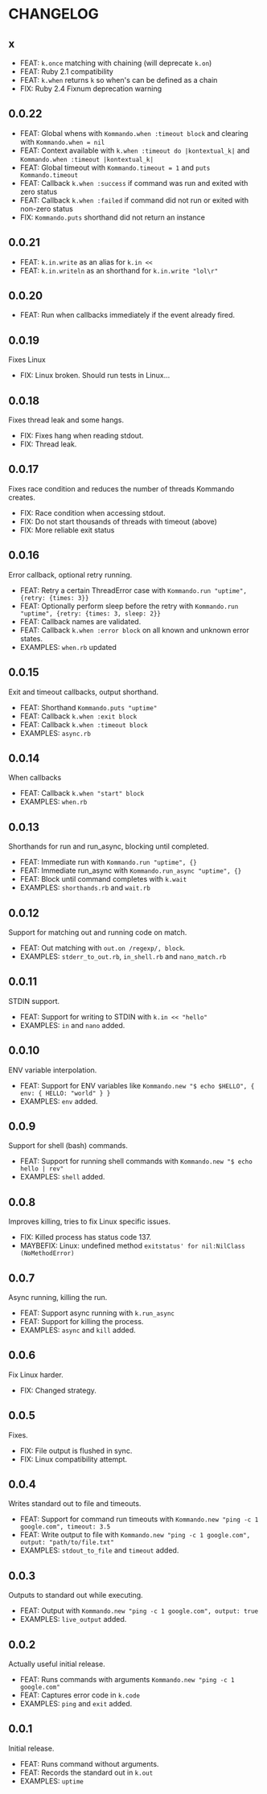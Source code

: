 # CHANGELOG

## x
- FEAT: `k.once` matching with chaining (will deprecate `k.on`)
- FEAT: Ruby 2.1 compatibility
- FEAT: `k.when` returns `k` so when's can be defined as a chain
- FIX: Ruby 2.4 Fixnum deprecation warning

## 0.0.22
- FEAT: Global whens with `Kommando.when :timeout block` and clearing with `Kommando.when = nil`
- FEAT: Context available with `k.when :timeout do |kontextual_k|` and `Kommando.when :timeout |kontextual_k|`
- FEAT: Global timeout with `Kommando.timeout = 1` and `puts Kommando.timeout`
- FEAT: Callback `k.when :success` if command was run and exited with zero status
- FEAT: Callback `k.when :failed` if command did not run or exited with non-zero status
- FIX: `Kommando.puts` shorthand did not return an instance

## 0.0.21
- FEAT: `k.in.write` as an alias for `k.in <<`
- FEAT: `k.in.writeln` as an shorthand for `k.in.write "lol\r"`

## 0.0.20
- FEAT: Run when callbacks immediately if the event already fired.

## 0.0.19
Fixes Linux

- FIX: Linux broken. Should run tests in Linux...

## 0.0.18
Fixes thread leak and some hangs.

- FIX: Fixes hang when reading stdout.
- FIX: Thread leak.

## 0.0.17
Fixes race condition and reduces the number of threads Kommando creates.

- FIX: Race condition when accessing stdout.
- FIX: Do not start thousands of threads with timeout (above)
- FIX: More reliable exit status

## 0.0.16
Error callback, optional retry running.

- FEAT: Retry a certain ThreadError case with `Kommando.run "uptime", {retry: {times: 3}}`
- FEAT: Optionally perform sleep before the retry with `Kommando.run "uptime", {retry: {times: 3, sleep: 2}}`
- FEAT: Callback names are validated.
- FEAT: Callback `k.when :error block` on all known and unknown error states.
- EXAMPLES: `when.rb` updated

## 0.0.15
Exit and timeout callbacks, output shorthand.

- FEAT: Shorthand `Kommando.puts "uptime"`
- FEAT: Callback `k.when :exit block`
- FEAT: Callback `k.when :timeout block`
- EXAMPLES: `async.rb`

## 0.0.14
When callbacks

 - FEAT: Callback `k.when "start" block`
 - EXAMPLES: `when.rb`

## 0.0.13
Shorthands for run and run_async, blocking until completed.

 - FEAT: Immediate run with `Kommando.run "uptime", {}`
 - FEAT: Immediate run_async with `Kommando.run_async "uptime", {}`
 - FEAT: Block until command completes with `k.wait`
 - EXAMPLES: `shorthands.rb` and `wait.rb`

## 0.0.12
Support for matching out and running code on match.

 - FEAT: Out matching with `out.on /regexp/, block`.
 - EXAMPLES: `stderr_to_out.rb`, `in_shell.rb` and `nano_match.rb`

## 0.0.11
STDIN support.

 - FEAT: Support for writing to STDIN with `k.in << "hello"`
 - EXAMPLES: `in` and `nano` added.

## 0.0.10
ENV variable interpolation.

 - FEAT: Support for ENV variables like `Kommando.new "$ echo $HELLO", { env: { HELLO: "world" } }`
 - EXAMPLES: `env` added.

## 0.0.9
Support for shell (bash) commands.

 - FEAT: Support for running shell commands with `Kommando.new "$ echo hello | rev"`
 - EXAMPLES: `shell` added.

## 0.0.8
Improves killing, tries to fix Linux specific issues.

 - FIX: Killed process has status code 137.
 - MAYBEFIX: Linux: undefined method `exitstatus' for nil:NilClass (NoMethodError)`

## 0.0.7
Async running, killing the run.

 - FEAT: Support async running with `k.run_async`
 - FEAT: Support for killing the process.
 - EXAMPLES: `async` and `kill` added.

## 0.0.6
Fix Linux harder.

 - FIX: Changed strategy.

## 0.0.5
Fixes.

 - FIX: File output is flushed in sync.
 - FIX: Linux compatibility attempt.

## 0.0.4
Writes standard out to file and timeouts.

 - FEAT: Support for command run timeouts with `Kommando.new "ping -c 1 google.com", timeout: 3.5`
 - FEAT: Write output to file with `Kommando.new "ping -c 1 google.com", output: "path/to/file.txt"`
 - EXAMPLES: `stdout_to_file` and `timeout` added.

## 0.0.3
Outputs to standard out while executing.

 - FEAT: Output with `Kommando.new "ping -c 1 google.com", output: true`
 - EXAMPLES: `live_output` added.

## 0.0.2
Actually useful initial release.

 - FEAT: Runs commands with arguments `Kommando.new "ping -c 1 google.com"`
 - FEAT: Captures error code in `k.code`
 - EXAMPLES: `ping` and `exit` added.

## 0.0.1
Initial release.

 - FEAT: Runs command without arguments.
 - FEAT: Records the standard out in `k.out`
 - EXAMPLES: `uptime`
